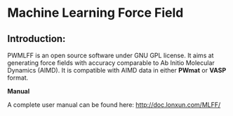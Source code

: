 # Machine Learning Force Field

## Introduction:

PWMLFF is an open source software under GNU GPL license. It aims at generating force fields with accuracy comparable to Ab Initio Molecular Dynamics (AIMD). It is compatible with AIMD data in either **PWmat** or **VASP** format. 

**Manual**

A complete user manual can be found here: http://doc.lonxun.com/MLFF/
